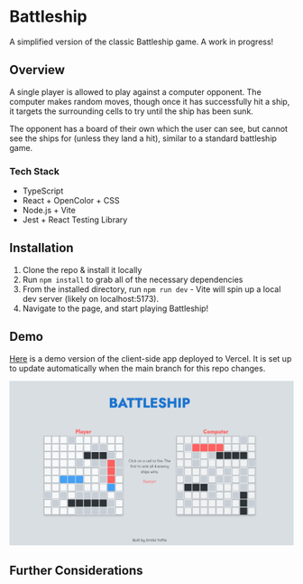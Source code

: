 # Battleship
A simplified version of the classic Battleship game. A work in progress!

## Overview 
A single player is allowed to play against a computer opponent. The computer makes random moves, though once it has successfully hit a ship, it targets the surrounding cells to try until the ship has been sunk. 

The opponent has a board of their own which the user can see, but cannot see the ships for (unless they land a hit), similar to a standard battleship game.

### Tech Stack 
- TypeScript 
- React + OpenColor + CSS 
- Node.js + Vite
- Jest + React Testing Library

## Installation
1. Clone the repo & install it locally
2. Run `npm install` to grab all of the necessary dependencies
3. From the installed directory, run `npm run dev` - Vite will spin up a local dev server (likely on localhost:5173).
4. Navigate to the page, and start playing Battleship!

## Demo
[Here]() is a demo version of the client-side app deployed to Vercel. It is set up to update automatically when the main branch for this repo changes.

![Battleship](src/public/battleship.png)


## Further Considerations 

